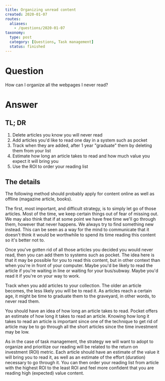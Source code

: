```yaml
---
title: Organizing unread content
created: 2020-01-07
routes:
  aliases:
    - /questions/2020-01-07
taxonomy:
  type: post
  category: [Questions, Task management]
  status: finished
---
```


# Question
How can I organize all the webpages I never read?

# Answer
## TL; DR
1. Delete articles you know you will never read
2. Add articles you'd like to read one day in a system such as pocket
3. Track when they are added, after 1 year "graduate" them by deleting them from your list
4. Estimate how long an article takes to read and how much value you expect it will bring you
5. Use the ROI to order your reading list


## The details
The following method should probably apply for content online as well as offline (magazine article, books).

The first, most important, and difficult strategy, is to simply let go of those articles. Most of the time, we keep certain things out of fear of missing out. We may also think that if at some point we have free time we'll go through them, however that never happens. We always try to find something new instead. This can be seen as a way for the mind to communicate that it doesn't think it would be worthwhile to spend its time reading this content so it's better not to.

Once you've gotten rid of all those articles you decided you would never read, then you can add them to systems such as pocket. The idea here is that it may be possible for you to read this content, but in other context than when you're in front of your computer. Maybe you'd be likely to read the article if you're waiting in line or waiting for your bus/subway. Maybe you'd read it if you're on your way to work.

Track when you add articles to your collection. The older an article becomes, the less likely you will be to read it. As articles reach a certain age, it might be time to graduate them to the graveyard, in other words, to never read them.

You should have an idea of how long an article takes to read. Pocket offers an estimate of how long it takes to read an article. Knowing how long it takes to read an article is important since one of the technique to get rid of article may be to go through all the short articles since the time investment may be low.

As in the case of task management, the strategy we will want to adopt to organize and prioritize our reading will be related to the return on investment (ROI) metric. Each article should have an estimate of the value it will bring you to read it, as well as an estimate of the effort (duration) necessary to go through it. You can then order your reading list from article with the highest ROI to the least ROI and feel more confident that you are reading high (expected) value content.
